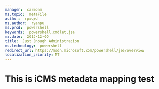 ```yaml
---
manager:  carmonm 
ms.topic:  metaFile 
author:  rpsqrd 
ms.author:  ryanpu
ms.prod:  powershell
keywords:  powershell,cmdlet,jea
ms.date:  2016-12-05 
title:  Just Enough Administration
ms.technology:  powershell
redirect_url: https://msdn.microsoft.com/powershell/jea/overview
localization_priority: MT
---
```


# This is iCMS metadata mapping test

